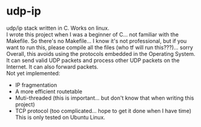# udp-ip
udp/ip stack written in C. Works on linux.  
I wrote this project when I was a beginner of C... not familiar with the Makefile. So there's no Makefile... I know it's not professional, but if you want to run this, please compile all the files (who tf will run this???)... sorry  
Overall, this avoids using the protocols embedded in the Operating System. It can send valid UDP packets and process other UDP packets on the Internet. It can also forward packets.  
Not yet implemented:
- IP fragmentation
- A more efficient routetable
- Muti-threaded (this is important... but don't know that when writing this project)
- TCP protocol (too complicated... hope to get it done when I have time)
This is only tested on Ubuntu Linux.
